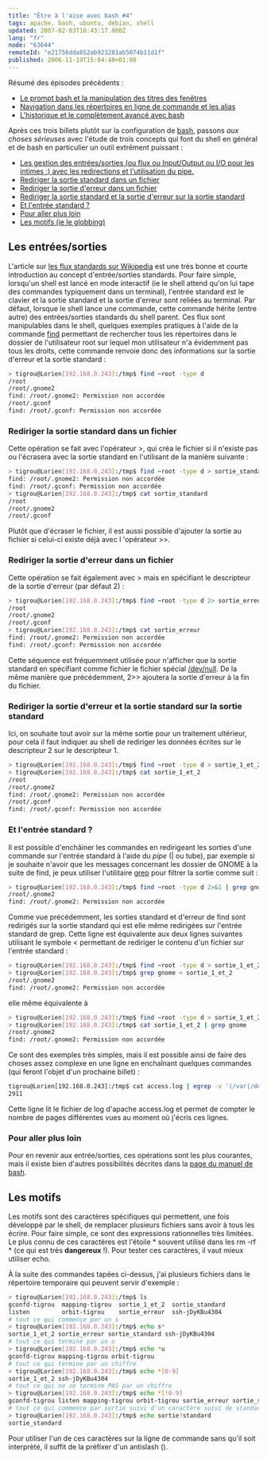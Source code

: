 ```yaml
---
title: "Être à l'aise avec bash #4"
tags: apache, bash, ubuntu, debian, shell
updated: 2007-02-03T18:43:17.000Z
lang: "fr"
node: "63644"
remoteId: "e21756dda852ab923281ab5074b11d1f"
published: 2006-11-19T15:04:40+01:00
---
```

 
Résumé des épisodes précédents :

* [Le prompt bash et la manipulation des titres des fenêtres](/post/etre-a-l-aise-avec-bash-1)
* [Navigation dans les répertoires en ligne de commande et les alias](/post/etre-a-l-aise-avec-bash-2)
* [L'historique et le complètement avancé avec bash](/post/etre-a-l-aise-avec-bash-3)
 
 
Après ces trois billets plutôt sur la configuration de [bash](http://pwet.fr/man/linux/commandes/bash), passons *aux choses sérieuses* avec l'étude de trois concepts qui font du shell en général et de bash en particulier un outil extrêment puissant :

* [Les gestion des entrées/sorties (ou flux ou Input/Output ou I/O pour les intimes :) avec les redirections et l'utilisation du pipe.](#io)
* [Rediriger la sortie standard dans un fichier](#o1fichier)
* [Rediriger la sortie d'erreur dans un fichier](#o2fichier)
* [Rediriger la sortie standard et la sortie d'erreur sur la sortie standard](#o12fichier)
* [Et l'entrée standard ?](#ipipe)
* [Pour aller plus loin](#more)
* [Les motifs (ie le globbing)](#eztoc171373_2)
 
  
## Les entrées/sorties

 
L'article sur [les flux standards sur Wikipedia](http://fr.wikipedia.org/wiki/Flux_standard) est une très bonne et courte introduction au concept d'entrée/sorties standards. Pour faire simple, lorsqu'un shell est lancé en mode interactif (ie le shell attend qu'on lui tape des commandes typiquement dans un terminal), l'entrée standard est le clavier et la sortie standard et la sortie d'erreur sont reliées au terminal. Par défaut, lorsque le shell lance une commande, cette commande hérite (entre autre) des entrées/sorties standards du shell parent. Ces flux sont manipulables dans le shell, quelques exemples pratiques à l'aide de la commande [find](http://pwet.fr/man/linux/commandes/find) permettant de rechercher tous les répertoires dans le dossier de l'utilisateur root sur lequel mon utilisateur n'a évidemment pas tous les droits, cette commande renvoie donc des informations sur la sortie d'erreur et la sortie standard :

 ``` bash
> tigrou@Lorien[192.168.0.243]:/tmp$ find ~root -type d
/root
/root/.gnome2
find: /root/.gnome2: Permission non accordée
/root/.gconf
find: /root/.gconf: Permission non accordée
```

  
### Rediriger la sortie standard dans un fichier

 
Cette opération se fait avec l'opérateur &gt;, qui créa le fichier si il n'existe pas ou l'écrasera avec la sortie standard en l'utilisant de la manière suivante :

 ``` bash
> tigrou@Lorien[192.168.0.243]:/tmp$ find ~root -type d > sortie_standard
find: /root/.gnome2: Permission non accordée
find: /root/.gconf: Permission non accordée
> tigrou@Lorien[192.168.0.243]:/tmp$ cat sortie_standard 
/root
/root/.gnome2
/root/.gconf
```

 
Plutôt que d'écraser le fichier, il est aussi possible d'ajouter la sortie au fichier si celui-ci existe déjà avec l 'opérateur &gt;&gt;.

   
### Rediriger la sortie d'erreur dans un fichier

 
Cette opération se fait également avec &gt; mais en spécifiant le descripteur de la sortie d'erreur (par défaut 2) :

 ``` bash
> tigrou@Lorien[192.168.0.243]:/tmp$ find ~root -type d 2> sortie_erreur
/root
/root/.gnome2
/root/.gconf
> tigrou@Lorien[192.168.0.243]:/tmp$ cat sortie_erreur 
find: /root/.gnome2: Permission non accordée
find: /root/.gconf: Permission non accordée
```

 
Cette séquence est fréquemment utilisée pour n'afficher que la sortie standard en spécifiant comme fichier le fichier spécial [/dev/null](http://pwet.fr/man/linux/fichiers_speciaux/null). De la même manière que précédemment, 2&gt;&gt; ajoutera la sortie d'erreur à la fin du fichier.

   
### Rediriger la sortie d'erreur et la sortie standard sur la sortie standard

 
Ici, on souhaite tout avoir sur la même sortie pour un traitement ultérieur, pour cela il faut indiquer au shell de rediriger les données écrites sur le descripteur 2 sur le descripteur 1.

 ``` bash
> tigrou@Lorien[192.168.0.243]:/tmp$ find ~root -type d > sortie_1_et_2 2>&1
> tigrou@Lorien[192.168.0.243]:/tmp$ cat sortie_1_et_2 
/root
/root/.gnome2
find: /root/.gnome2: Permission non accordée
/root/.gconf
find: /root/.gconf: Permission non accordée
```

   
### Et l'entrée standard ?

 
Il est possible d'enchâiner les commandes en redirigeant les sorties d'une commande sur l'entrée standard à l'aide du *pipe* (| ou tube), par exemple si je souhaite n'avoir que les messages concernant les dossier de GNOME à la suite de find, je peux utiliser l'utilitaire [grep](http://pwet.fr/man/linux/commandes/grep) pour filtrer la sortie comme suit :

 ``` bash
> tigrou@Lorien[192.168.0.243]:/tmp$ find ~root -type d 2>&1 | grep gnome
/root/.gnome2
find: /root/.gnome2: Permission non accordée
```

 
Comme vue précédemment, les sorties standard et d'erreur de find sont redirigés sur la sortie standard qui est elle même redirigées sur l'entrée standard de grep. Cette ligne est équivalente aux deux lignes suivantes utilisant le symbole &lt; permettant de rediriger le contenu d'un fichier sur l'entrée standard :

 ``` bash
> tigrou@Lorien[192.168.0.243]:/tmp$ find ~root -type d > sortie_1_et_2 2>&1
> tigrou@Lorien[192.168.0.243]:/tmp$ grep gnome < sortie_1_et_2 
/root/.gnome2
find: /root/.gnome2: Permission non accordée
```

 
elle même équivalente à

 ``` bash
> tigrou@Lorien[192.168.0.243]:/tmp$ find ~root -type d > sortie_1_et_2 2>&1
> tigrou@Lorien[192.168.0.243]:/tmp$ cat sortie_1_et_2 | grep gnome
/root/.gnome2
find: /root/.gnome2: Permission non accordée
```

 
Ce sont des exemples très simples, mais il est possible ainsi de faire des choses assez complexe en une ligne en enchaînant quelques commandes (qui feront l'objet d'un prochaine billet) :

 ``` bash
tigrou@Lorien[192.168.0.243]:/tmp$ cat access.log | egrep -v '(/var|/design|/share|/stats| 404 )' | cut -d ' ' -f 7 | sort | uniq | wc -l
2911
```

 
Cette ligne lit le fichier de log d'apache access.log et permet de compter le nombre de pages différentes vues au moment où j'écris ces lignes.

   
### Pour aller plus loin

 
Pour en revenir aux entrée/sorties, ces opérations sont les plus courantes, mais il existe bien d'autres possibilités décrites dans la [page du manuel de bash](http://pwet.fr/man/linux/commandes/bash).

    
## Les motifs

 
Les motifs sont des caractères spécifiques qui permettent, une fois développé par le shell, de remplacer plusieurs fichiers sans avoir à tous les écrire. Pour faire simple, ce sont des expressions rationnelles très limitées. Le plus connu de ces caractères est l'étoile * souvent utilisé dans les rm -rf * (ce qui est très **dangereux** !). Pour tester ces caractères, il vaut mieux utiliser echo.

 
À la suite des commandes tapées ci-dessus, j'ai plusieurs fichiers dans le répertoire temporaire qui peuvent servir d'exemple :

 ``` bash
> tigrou@Lorien[192.168.0.243]:/tmp$ ls
gconfd-tigrou  mapping-tigrou  sortie_1_et_2  sortie_standard
listen         orbit-tigrou    sortie_erreur  ssh-jDyKBu4304
# tout ce qui commençe par un s
> tigrou@Lorien[192.168.0.243]:/tmp$ echo s*
sortie_1_et_2 sortie_erreur sortie_standard ssh-jDyKBu4304
# tout ce qui termine par un u
> tigrou@Lorien[192.168.0.243]:/tmp$ echo *u
gconfd-tigrou mapping-tigrou orbit-tigrou
# tout ce qui termine par un chiffre
> tigrou@Lorien[192.168.0.243]:/tmp$ echo *[0-9]
sortie_1_et_2 ssh-jDyKBu4304
# tout ce qui ne se termine PAS par un chiffre
> tigrou@Lorien[192.168.0.243]:/tmp$ echo *[!0-9]
gconfd-tigrou listen mapping-tigrou orbit-tigrou sortie_erreur sortie_standard
# tout ce qui commence par sortie suivi d'un caractère suivi de standard
> tigrou@Lorien[192.168.0.243]:/tmp$ echo sortie?standard
sortie_standard
```

 
Pour utiliser l'un de ces caractères sur la ligne de commande sans qu'il soit interprèté, il suffit de la préfixer d'un antislash (\).

 
